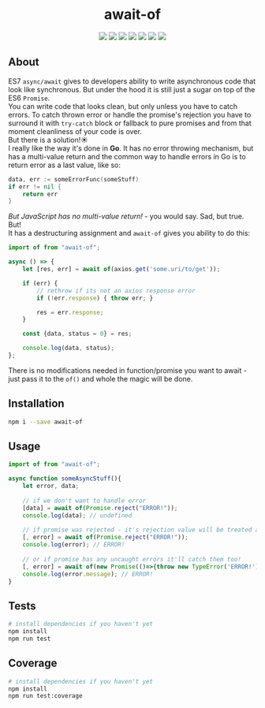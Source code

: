 <h1 align="center">await-of</h1>
<p align="center">
    <a href="https://www.npmjs.com/package/await-of"><img src="https://img.shields.io/badge/npm-await--of-brightgreen.svg" /></a>
    <a href="https://www.npmjs.com/package/await-of"><img src="https://img.shields.io/npm/v/await-of.svg" /></a>
    <a href="https://www.npmjs.com/package/await-of"><img src="https://img.shields.io/npm/dt/await-of.svg" /></a>
    <a href="https://www.npmjs.com/package/await-of"><img src="https://img.shields.io/travis/xobotyi/await-of.svg" /></a>
    <a href="https://www.codacy.com/app/xobotyi/await-of"><img src="https://api.codacy.com/project/badge/Grade/873d863f35924f1cbc15cb3648df42d0"/></a>
    <a href="https://www.codacy.com/app/xobotyi/await-of"><img src="https://api.codacy.com/project/badge/Coverage/873d863f35924f1cbc15cb3648df42d0"/></a>
    <a href="https://www.npmjs.com/package/await-of"><img src="https://img.shields.io/npm/l/await-of.svg" /></a>
</p>

## About
ES7 `async/await` gives to developers ability to write asynchronous code that look like synchronous. But under the hood it is still just a sugar on top of the ES6 `Promise`.  
You can write code that looks clean, but only unless you have to catch errors. To catch thrown error or handle the promise's rejection you have to surround it with `try-catch` block or fallback to pure promises and from that moment cleanliness of your code is over.  
But there is a solution!☀️  
I really like the way it's done in **Go**. It has no error throwing mechanism, but has a multi-value return and the common way to handle errors in Go is to return error as a last value, like so:
```go
data, err := someErrorFunc(someStuff)
if err != nil {
    return err
}
```
_But JavaScript has no multi-value return!_ - you would say. Sad, but true.  
But!  
It has a destructuring assignment and `await-of` gives you ability to do this:
```javascript
import of from "await-of";

async () => {
    let [res, err] = await of(axios.get('some.uri/to/get'));

    if (err) {
        // rethrow if its not an axios response error
        if (!err.response) { throw err; }

        res = err.response;
    }

    const {data, status = 0} = res;

    console.log(data, status);
};
```

There is no modifications needed in function/promise you want to await - just pass it to the `of()` and whole the magic will be done.

## Installation
```bash
npm i --save await-of
```

## Usage
```javascript
import of from "await-of";

async function someAsyncStuff(){
    let error, data;
    
    // if we don't want to handle error
    [data] = await of(Promise.reject("ERROR!"));
    console.log(data); // undefined
    
    // if promise was rejected - it's rejection value will be treated as error
    [, error] = await of(Promise.reject("ERROR!"));
    console.log(error); // ERROR!
    
    // or if promise has any uncaught errors it'll catch them too!
    [, error] = await of(new Promise(()=>{throw new TypeError('ERROR!')}));
    console.log(error.message); // ERROR!
}
```

## Tests
```bash
# install dependencies if you haven't yet
npm install
npm run test
```

## Coverage
```bash
# install dependencies if you haven't yet
npm install
npm run test:coverage
```
